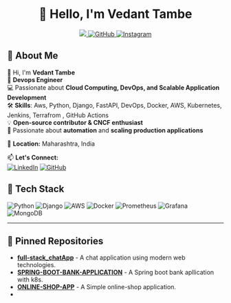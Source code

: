 <h1 align="center">👋 Hello, I'm <strong>Vedant Tambe</strong></h1>

<p align="center">
  <a href="https://www.linkedin.com/in/your-profile" target="_blank">
    <img src="https://img.shields.io/badge/LINKEDIN-0077B5?style=for-the-badge&logo=linkedin&logoColor=white">
  </a>
  <a href="https://github.com/YourGitHubUsername">
    <img src="https://img.shields.io/badge/GITHUB-181717?style=for-the-badge&logo=github&logoColor=white" alt="GitHub">
  </a>
  <a href="https://www.instagram.com/yourusername">
    <img src="https://img.shields.io/badge/INSTAGRAM-E4405F?style=for-the-badge&logo=instagram&logoColor=white" alt="Instagram">
  </a>
</p>


## 🚀 About Me
👋 Hi, I'm **Vedant Tambe**  
🔹  **Devops Engineer**  
💻 Passionate about **Cloud Computing, DevOps, and Scalable Application Development**  
🛠️ **Skills**: Aws, Python, Django, FastAPI, DevOps, Docker, AWS, Kubernetes, Jenkins, Terrafrom , GitHub Actions  
💡 **Open-source contributor & CNCF enthusiast**  
🚀 Passionate about **automation** and **scaling production applications**  

📍 **Location:** Maharashtra, India  

📫 **Let's Connect:**  
[![LinkedIn](https://img.shields.io/badge/-LinkedIn-0077b5?style=flat&logo=linkedin)](https://www.linkedin.com/in/vedanttambe-devops)
[![GitHub](https://img.shields.io/badge/-GitHub-181717?logo=github&logoColor=white)](https://github.com/VedTambe)

## 🚀 Tech Stack
![Python](https://img.shields.io/badge/-Python-333333?style=flat&logo=python)
![Django](https://img.shields.io/badge/-Django-092E20?logo=django&logoColor=white)
![AWS](https://img.shields.io/badge/-AWS-orange)
![Docker](https://img.shields.io/badge/-Docker-blue)
![Prometheus](https://img.shields.io/badge/-Prometheus-FE5000?logo=prometheus)
![Grafana](https://img.shields.io/badge/-Grafana-F46800?logo=grafana)
![MongoDB](https://img.shields.io/badge/-MongoDB-47A248?logo=mongodb)

---

## 📌 Pinned Repositories
- **[full-stack_chatApp](https://github.com/VedTambe/full-stack_chatApp)** - A chat application using modern web technologies.
- **[SPRING-BOOT-BANK-APPLICATION](https://github.com/VedTambe/Springboot-BankApp.git)** - A Spring boot bank apllication with k8s.
- **[ONLINE-SHOP-APP](https://github.com/VedTambe/online_shop.git)** - A Simple online-shop application.
- 
